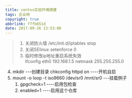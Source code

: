 ```yaml
---
title: centos实验环境搭建
tags: 企业网
copyright: true
abbrlink: f7fb651d
date: 2017-09-26 13:53:00
---
```


> 1. 关闭防火墙 /etc/init.d/iptables stop
> 2. 关闭SElinux setenforce 0
> 3. 临时修改ip地址重启系统失效  
ifconfig eth0 192.168.1.5 netmask 255.255.255.0
4. mkdir ---创建目录
   chkconfig httpd on ----开机自启
5. mount -o loop -t iso9660 /dev/sr0 /mnt/sr0 ---挂载例子
   1. gpgcheck=1  ----启用包检查
   2. enabled=1  ----启用这个仓库
   




